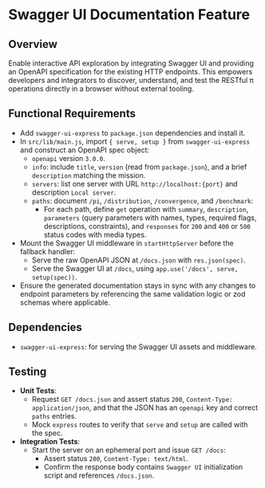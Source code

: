 # Swagger UI Documentation Feature

## Overview
Enable interactive API exploration by integrating Swagger UI and providing an OpenAPI specification for the existing HTTP endpoints. This empowers developers and integrators to discover, understand, and test the RESTful π operations directly in a browser without external tooling.

## Functional Requirements

- Add `swagger-ui-express` to `package.json` dependencies and install it.
- In `src/lib/main.js`, import `{ serve, setup }` from `swagger-ui-express` and construct an OpenAPI spec object:
  - `openapi` version `3.0.0`.
  - `info`: include `title`, `version` (read from `package.json`), and a brief `description` matching the mission.
  - `servers`: list one server with URL `http://localhost:{port}` and description `Local server`.
  - `paths`: document `/pi`, `/distribution`, `/convergence`, and `/benchmark`:
    - For each path, define `get` operation with `summary`, `description`, `parameters` (query parameters with names, types, required flags, descriptions, constraints), and `responses` for `200` and `400` or `500` status codes with media types.
- Mount the Swagger UI middleware in `startHttpServer` before the fallback handler:
  - Serve the raw OpenAPI JSON at `/docs.json` with `res.json(spec)`.
  - Serve the Swagger UI at `/docs`, using `app.use('/docs', serve, setup(spec))`.
- Ensure the generated documentation stays in sync with any changes to endpoint parameters by referencing the same validation logic or zod schemas where applicable.

## Dependencies

- `swagger-ui-express`: for serving the Swagger UI assets and middleware.

## Testing

- **Unit Tests**:
  - Request `GET /docs.json` and assert status `200`, `Content-Type: application/json`, and that the JSON has an `openapi` key and correct `paths` entries.
  - Mock `express` routes to verify that `serve` and `setup` are called with the spec.
- **Integration Tests**:
  - Start the server on an ephemeral port and issue `GET /docs`:
    - Assert status `200`, `Content-Type: text/html`.
    - Confirm the response body contains `Swagger UI` initialization script and references `/docs.json`.
